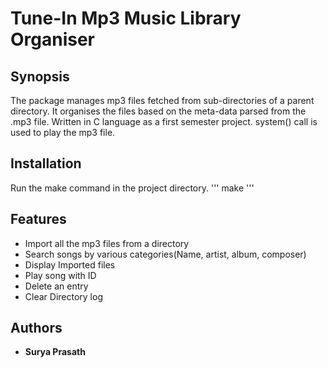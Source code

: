 # Tune-In Mp3 Music Library Organiser

## Synopsis
The package manages mp3 files fetched from sub-directories of a parent directory. It organises the files based on the meta-data parsed from the .mp3 file. Written in C language as a first semester project. system() call is used to play the mp3 file.

## Installation
Run the make command in the project directory.
'''
make
'''

## Features
* Import all the mp3 files from a directory
* Search songs by various categories(Name, artist, album, composer)
* Display Imported files
* Play song with ID
* Delete an entry
* Clear Directory log


## Authors
* **Surya Prasath** 

